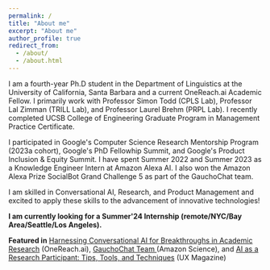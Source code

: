 ```yaml
---
permalink: /
title: "About me"
excerpt: "About me"
author_profile: true
redirect_from: 
  - /about/
  - /about.html
---
```


I am a fourth-year Ph.D student in the Department of Linguistics at the University of California, Santa Barbara and a current OneReach.ai Academic Fellow. I primarily work with Professor Simon Todd (CPLS Lab), Professor Lal Zimman (TRILL Lab), and Professor Laurel Brehm (PRPL Lab). I recently completed UCSB College of Engineering Graduate Program in Management Practice Certificate.  

I participated in Google's Computer Science Research Mentorship Program (2023a cohort), Google's PhD Fellowhip Summit, and Google's Product Inclusion & Equity Summit. I have spent Summer 2022 and Summer 2023 as a Knowledge Engineer Intern at Amazon Alexa AI. I also won the Amazon Alexa Prize SocialBot Grand Challenge 5 as part of the GauchoChat team.

I am skilled in Conversational AI, Research, and Product Management and excited to apply these skills to the advancement of innovative technologies!

**I am currently looking for a Summer'24 Internship (remote/NYC/Bay Area/Seattle/Los Angeles).**

**Featured in** <a href="https://onereach.ai/harnessing-conversational-ai-for-breakthroughs-in-academic-research/">Harnessing Conversational AI for Breakthroughs in Academic Research</a> (OneReach.ai), <a href="https://www.amazon.science/alexa-prize/teams/gauchochat-2022"> GauchoChat Team </a> (Amazon Science), and <a href="https://uxmag.com/articles/ai-as-a-research-participant-tips-tools-and-techniques"> AI as a Research Participant: Tips, Tools, and Techniques</a> (UX Magazine)






